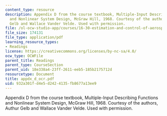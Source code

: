 ```yaml
---
content_type: resource
description: Appendix D from the course textbook, Multiple-Input Describing Functions
  and Nonlinear System Design, McGraw Hill, 1968. Courtesy of the authors, Authur
  Gelb and Wallace Vander Velde. Used with permission.
file: /ol-ocw-studio-app/courses/16-30-estimation-and-control-of-aerospace-systems-spring-2004/932a301fd4e5d2424135fb8677a13ee9_appdx_d_ocr.pdf
file_size: 174131
file_type: application/pdf
learning_resource_types:
- Readings
license: https://creativecommons.org/licenses/by-nc-sa/4.0/
ocw_type: OCWFile
parent_title: Readings
parent_type: CourseSection
parent_uid: 18e338a4-23ff-2611-eeb5-185b2175712d
resourcetype: Document
title: appdx_d_ocr.pdf
uid: 932a301f-d4e5-d242-4135-fb8677a13ee9
---
```

Appendix D from the course textbook, Multiple-Input Describing Functions and Nonlinear System Design, McGraw Hill, 1968. Courtesy of the authors, Authur Gelb and Wallace Vander Velde. Used with permission.